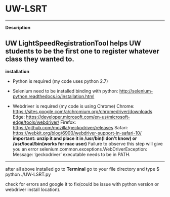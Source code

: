 # UW-LSRT
-------
**Description**

UW LightSpeedRegistrationTool helps UW students to be the first one to register whatever class they wanted to.
---------
**installation**
- Python is required (my code uses python 2.7)


- Selenium need to be installed binding with python: http://selenium-python.readthedocs.io/installation.html

- Webdriver is required (my code is using Chrome)
Chrome:	https://sites.google.com/a/chromium.org/chromedriver/downloads
Edge:	https://developer.microsoft.com/en-us/microsoft-edge/tools/webdriver/
Firefox:	https://github.com/mozilla/geckodriver/releases
Safari:	https://webkit.org/blog/6900/webdriver-support-in-safari-10/
**important: unzip it and place it in /usr/bin(I don't know) or /usr/local/bin(works for mac user)**
Failure to observe this step will give you an error selenium.common.exceptions.WebDriverException: Message: ‘geckodriver’ executable needs to be in PATH.
------------
after all above installed go to **Terminal** go to your file directory and type $ python ./UW-LSRT.py

check for errors and google it to fix(could be issue with python version or webdriver install location).

